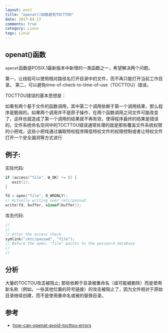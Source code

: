 ```yaml
---
layout: post
title: "openat()函数避免TOCTTOU"
date: 2017-04-17
comments: true
category: Linux
tags: Linux
---
```


## openat()函数

`openat`函数是POSIX.1最新版本中新增的一类函数之一，希望解决两个问题。

第一，让线程可以使用相对路径名打开目录中的文件，而不再只能打开当前工作目录。 
第二，可以避免time-of-check-to-time-of-use（TOCTTOU）错误。

TOCTTOU错误的基本思想是：

如果有两个基于文件的函数调用，其中第二个调用依赖于第一个调用结果，那么程序是脆弱的。如果两个调用并不是原子操作，在两个函数调用之间文件可能改变了，这样也就造成了第一个调用的结果就不再有效，使得程序最终的结果是错误的。文件系统命名空间中的TOCTTOU错误通常处理的就是那些覆盖文件系统权限的小把戏，这些小把戏通过骗取特权程序降低特权文件的权限控制或者让特权文件打开一个安全漏洞等方式进行

## 例子:

实际代码:

```c
if (access("file", W_OK) != 0) {
   exit(1);
}

fd = open("file", O_WRONLY);
// Actually writing over /etc/passwd
write(fd, buffer, sizeof(buffer));
```

攻击代码:

```c
// 
//
// After the access check
symlink("/etc/passwd", "file");
// Before the open, "file" points to the password database
//
//
```

## 分析
大量的TOCTOU攻击被阻止; 那些依赖于目录被重命名（或可能被删除）而是使用新名称（例如，一些其他位置的符号链接）的攻击被阻止了，因为文件相对于原始目录继续创建，而不是使用重命名或被的替换目录。

## 参考

* [how-can-openat-avoid-tocttou-errors](http://stackoverflow.com/questions/36708171/how-can-openat-avoid-tocttou-errors)

